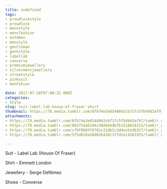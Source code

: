 ```yaml
---
title: undefined
tags:
- proudlockstyle
- proudlock
- mensstyle
- mensfashion
- ootdmen
- menstyle
- gentleman
- gentstyle
- labellab
- converse
- premiumjewellery
- silvermensjewellery
- streetstyle
- pinksuit
- menfshion

date: 2017-07-28T07:00:22.000Z
categories:
- Style
slug: suit-label-lab-house-of-fraser-shirt
thumbnail: https://78.media.tumblr.com/8fb74e3e6548842cb71fc5fb49d3af97/tumblr_otqym8dK9t1rhrm24o1_540.jpg
attachments:
- https://78.media.tumblr.com/8fb74e3e6548842cb71fc5fb49d3af97/tumblr_otqym8dK9t1rhrm24o1_1280.jpg
- https://78.media.tumblr.com/803754a6344cd8d4ebdbfb1518618215/tumblr_otqym8dK9t1rhrm24o2_1280.jpg
- https://78.media.tumblr.com/cf9f8b83f6f81c22db1c3ddacb2d632f/tumblr_otqym8dK9t1rhrm24o3_1280.jpg
- https://78.media.tumblr.com/5f5d816a58d82b428c37fd2e14581935/tumblr_otqym8dK9t1rhrm24o4_1280.jpg

---
```


Suit - Label Lab (House Of Fraser) 

  Shirt - Emmett London 

  Jewellery - Serge DeNimes 

  Shoes - Converse
